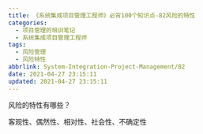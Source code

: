 ```yaml
---
title: 《系统集成项目管理工程师》必背100个知识点-82风险的特性
categories:
  - 项目管理的培训笔记
  - 系统集成项目管理工程师
tags:
  - 风险管理
  - 风险特性
abbrlink: System-Integration-Project-Management/82
date: 2021-04-27 23:15:11
updated: 2021-04-27 23:15:11
---
```


风险的特性有哪些？

客观性、偶然性、相对性、社会性、不确定性
